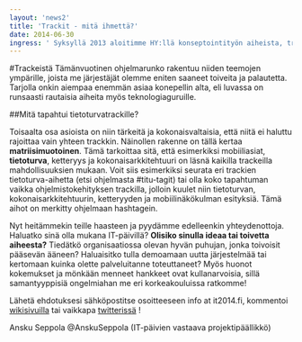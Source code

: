 ```yaml
---
layout: 'news2'
title: 'Trackit - mitä ihmettä?'
date: 2014-06-30
ingress: ' Syksyllä 2013 aloitimme HY:llä konseptointityön aiheista, trackeistä ja puhujista. Kuulimme HY:llä eri ryhmiä, edellisvuosien järjestäjiä ja muita kiinnostuneita. '
---
```

#Trackeistä
Tämänvuotinen ohjelmarunko rakentuu niiden teemojen ympärille, joista me järjestäjät olemme eniten saaneet toiveita ja palautetta. Tarjolla onkin aiempaa enemmän asiaa konepellin alta, eli luvassa on runsaasti rautaisia aiheita myös teknologiaguruille.

##Mitä tapahtui tietoturvatrackille?

Toisaalta osa asioista on niin tärkeitä ja kokonaisvaltaisia, että niitä ei haluttu rajoittaa vain yhteen trackkin. Näinollen rakenne on tällä kertaa  **matriisimuotoinen**. Tämä tarkoittaa sitä, että esimerkiksi mobiiliasiat, **tietoturva**, ketteryys ja kokonaisarkkitehtuuri on läsnä kaikilla trackeilla mahdollisuuksien mukaan. Voit siis esimerkiksi seurata eri trackien tietoturva-aihetta (etsi ohjelmasta #titu-tagit) tai olla koko tapahtuman vaikka ohjelmistokehityksen trackilla, jolloin kuulet niin tietoturvan, kokonaisarkkitehtuurin, ketteryyden ja mobiilinäkökulman esityksiä. Tämä aihot on merkitty ohjelmaan hashtagein. 

Nyt heitämmekin teille haasteen ja pyydämme edelleenkin yhteydenottoja. Haluatko sinä olla mukana IT-päivillä? **Olisiko sinulla ideaa tai toivetta aiheesta?** Tiedätkö organisaatiossa olevan hyvän puhujan, jonka toivoisit pääsevän ääneen? Haluaisitko tulla demoamaan uutta järjestelmää tai kertomaan kuinka olette palveluitanne toteuttaneet? Myös huonot kokemukset ja mönkään menneet hankkeet ovat kullanarvoisia, sillä samantyyppisiä ongelmiahan me eri korkeakouluissa ratkomme!

Lähetä ehdotuksesi sähköpostitse osoitteeseen info at it2014.fi, kommentoi [wikisivuilla](https://wiki.helsinki.fi/display/IT2014/Home+of+IT2014) tai vaikkapa [twitterissä](https://twitter.com/itp2014) !


Ansku Seppola @AnskuSeppola
(IT-päivien vastaava projektipäällikkö)

